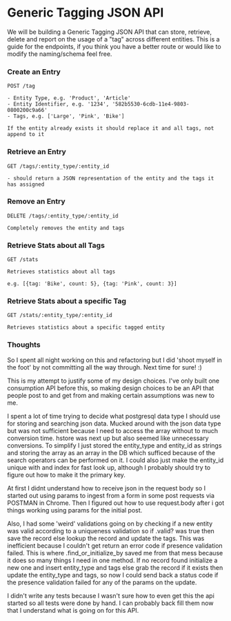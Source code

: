 # Generic Tagging JSON API

We will be building a Generic Tagging JSON API that can store, retrieve, delete and report on the usage of a "tag" across different entities. This is a guide for the endpoints, if you think you have a better route or would like to modify the naming/schema feel free.

### Create an Entry

```
POST /tag

- Entity Type, e.g. 'Product', 'Article'
- Entity Identifier, e.g. '1234', '582b5530-6cdb-11e4-9803-0800200c9a66'
- Tags, e.g. ['Large', 'Pink', 'Bike']

If the entity already exists it should replace it and all tags, not append to it
```

### Retrieve an Entry

```
GET /tags/:entity_type/:entity_id

- should return a JSON representation of the entity and the tags it has assigned
```

### Remove an Entry

```
DELETE /tags/:entity_type/:entity_id

Completely removes the entity and tags
```

### Retrieve Stats about all Tags

```
GET /stats

Retrieves statistics about all tags

e.g. [{tag: 'Bike', count: 5}, {tag: 'Pink', count: 3}]
```

### Retrieve Stats about a specific Tag

```
GET /stats/:entity_type/:entity_id

Retrieves statistics about a specific tagged entity
```

### Thoughts

So I spent all night working on this and refactoring but I did 'shoot myself in the foot' by not committing all the way
through. Next time for sure! :)

This is my attempt to justify some of my design choices. I've only built one consumption API before this, so making
design choices to be an API that people post to and get from and making certain assumptions was new to me.

I spent a lot of time trying to decide what postgresql data type I should use for storing and searching json data.  Mucked
around with the json data type but was not sufficient because I need to access the array without to much conversion time.
hstore was next up but also seemed like unnecessary conversions. To simplify I just stored the entity_type and entity_id as
strings and storing the array as an array in the DB which sufficed because of the search operators can be performed on it.
I could also just make the entity_id unique with and index for fast look up, although I probably should try to figure out
how to make it the primary key.

At first I didnt understand how to receive json in the request body so I started out using params to ingest from a form in
some post requests via POSTMAN in Chrome. Then I figured out how to use request.body after i got things working using params
for the initial post.

Also, I had some 'weird' validations going on by checking if a new entity was valid according to a uniqueness validation
so if .valid? was true then save the record else lookup the record and update the tags. This was inefficient because I couldn't
get return an error code if presence validation failed. This is where .find_or_initialize_by saved me from that mess because
it does so many things I need in one method. If no record found initialize a new one and insert entity_type and tags else
grab the record if it exists then update the entity_type and tags, so now I could send back a status code if the presence
validation failed for any of the params on the update.

I didn't write any tests because I wasn't sure how to even get this the api started so all tests were done by hand. I can
probably back fill them now that I understand what is going on for this API.




